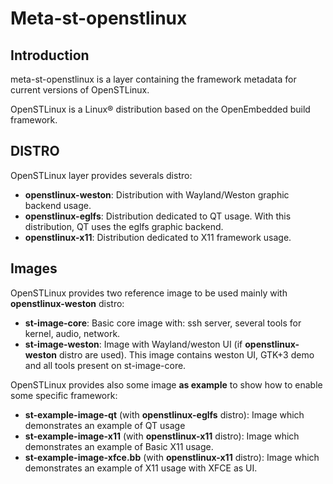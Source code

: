 # Meta-st-openstlinux

## Introduction
meta-st-openstlinux is a layer containing the framework metadata for current versions of OpenSTLinux.

OpenSTLinux is a Linux® distribution based on the OpenEmbedded build framework.

## DISTRO
OpenSTLinux layer provides severals distro:
* **openstlinux-weston**:
Distribution with Wayland/Weston graphic backend usage.
* **openstlinux-eglfs**:
Distribution dedicated to QT usage. With this distribution, QT uses the eglfs graphic backend.
* **openstlinux-x11**:
Distribution dedicated to X11 framework usage.

## Images
OpenSTLinux provides two reference image to be used mainly with **openstlinux-weston** distro:
* **st-image-core**:
Basic core image with: ssh server, several tools for kernel, audio,  network.
* **st-image-weston**:
Image with Wayland/weston UI (if **openstlinux-weston** distro are used).  This image contains weston UI, GTK+3 demo and all tools present on st-image-core.

OpenSTLinux provides also some image **as example** to show how to enable some specific framework:
* **st-example-image-qt** (with **openstlinux-eglfs** distro):
Image which demonstrates an example of QT usage
* **st-example-image-x11** (with **openstlinux-x11** distro):
Image which demonstrates an example of Basic X11 usage.
* **st-example-image-xfce.bb** (with **openstlinux-x11** distro):
Image which demonstrates an example of X11 usage with XFCE as UI.
